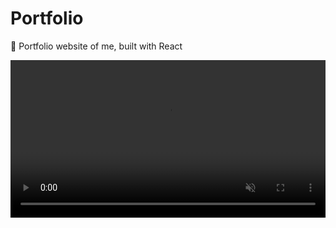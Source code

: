 # Portfolio
💼 Portfolio website of me, built with React

<video autoplay loop muted playsinline style="width:100%; max-width:100%;">
  <source src="demo/demo.mp4" type="video/mp4">
</video>